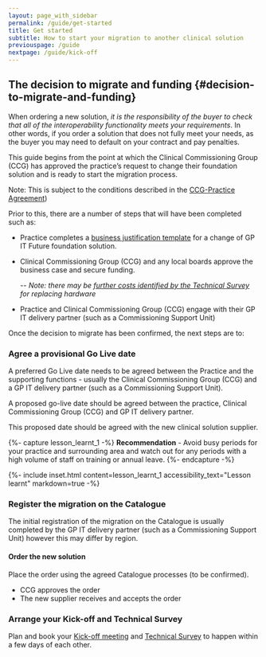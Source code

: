 ```yaml
---
layout: page_with_sidebar
permalink: /guide/get-started
title: Get started
subtitle: How to start your migration to another clinical solution
previouspage: /guide
nextpage: /guide/kick-off
---
```


## The decision to migrate and funding {#decision-to-migrate-and-funding}

When ordering a new solution, <em>it is the responsibility of the buyer to check that all of the interoperability functionality meets your requirements</em>. In other words, if you order a solution that does not fully meet your needs, as the buyer you may need to default on your contract and pay penalties.
<!-- [UPLIFT] added 'buyer beware' disclaimer to prompt practices that it's their responsibility to check interoperability -->

This guide begins from the point at which the Clinical Commissioning Group (CCG) has approved the practice’s request to change their foundation solution and is ready to start the migration process.
<!-- [UPLIFT] replaced 'system' with 'solution' -->

Note: This is subject to the conditions described in the [CCG-Practice Agreement](https://www.england.nhs.uk/publication/terms-governing-the-provision-and-receipt-of-gpsoc-services-and-gp-it-services/)) 

Prior to this, there are a number of steps that will have been completed such as:

* Practice completes a [business justification template](https://www.england.nhs.uk/publication/business-justification-guidance-for-change-of-gp-it-futures-foundation-solution-template/) for a change of GP IT Future foundation solution.
<!-- [UPLIFT] New process for completing business case template -->

* Clinical Commissioning Group (CCG) and any local boards approve the business case and secure funding. 

  -- _Note: there may be [further costs identified by the Technical Survey](/prm-practice-migration/guide/technical-survey) for replacing hardware_


* Practice and Clinical Commissioning Group (CCG) engage with their GP IT delivery partner (such as a Commissioning Support Unit)


Once the decision to migrate has been confirmed, the next steps are to:


### Agree a provisional Go Live date

A preferred Go Live date needs to be agreed between the Practice and the supporting functions  - usually the Clinical Commissioning Group (CCG) and a GP IT delivery partner (such as a Commissioning Support Unit). 

A proposed go-live date should be agreed between the practice, Clinical Commissioning Group (CCG) and GP IT delivery partner. 

This proposed date should be agreed with the new clinical solution supplier.


{%- capture lesson_learnt_1 -%}
__Recommendation__ - Avoid busy periods for your practice and surrounding area and watch out for any periods with a high volume of staff on training or annual leave.
{%- endcapture -%}

{%- include inset.html content=lesson_learnt_1 accessibility_text="Lesson learnt" markdown=true -%}


### Register the migration on the Catalogue

The initial registration of the migration on the Catalogue is usually completed by the GP IT delivery partner (such as a Commissioning Support Unit) however this may differ by region.
<!-- [GAP] Need to add details that explain how to complete initial registration of the migration on the Catalogue -->

#### Order the new solution
<!-- [UPLIFT] This needs to say 'order' not procure-->
<!-- [UPLIFT] replaced 'system' with 'solution' -->
Place the order using the agreed Catalogue processes (to be confirmed).

* CCG approves the order
* The new supplier receives and accepts the order

<!--
<!-- [GAP] Not sure if supplier is allowed to constrain preferred Go Live dates as indicated by practice i.e.
* The new supplier confirms the availability of the preferred Go Live dates -->

<!-- [GAP] this section is commented out because it's too generic
* Procurement documents are completed for the new supplier (target) and are “called off”/logged in the Catalogue
* The Clinical Commissioning Group (CCG) validates these procurement documents in the Catalogue
* The new supplier (target) is notified that the procurement documents have been submitted and validates them
* The new supplier (target) will confirm the availability of the preferred Go Live dates

<!--{%- capture lesson_learnt_2 -%}
__Lesson learnt__ - Submodules of the new clinical solution may need to be raised within the procurement documents and this activity can be missed. For example, appointments modules, document management, data entry forms.
{%- endcapture -%}
{%- include inset.html content=lesson_learnt_2 accessibility_text="Lesson learnt" markdown=true -%}
### Request a data extract from your existing supplier (source) {#request-data-extract}
A formal data extract request needs to be sent to the existing supplier (source) using the [steps detailed below](#steps-to-request-data-extract). This is a formal notification from the practice to the supplier for them to provide the data stored in the current clinical solution. The extract will be used in the [Initial data production phase](initial-data-production).
__The request needs to be completed as early as possible__. 
**_SLA:_**  The Source Solution Supplier has no more than 5 working days to provide all the data extract(s) you request in an agreed, encrypted, electronic format.
<br><em>(GP IT Futures Catalogue Solution Migration Process, p. 13)</em>
Data extract requests will also need to be submitted to any other suppliers who will need to migrate data. For example, any document management and scanning solutions such as DocMan or anticoagulation management software such as INR Star.
#### Steps to requesting the data extract {#steps-to-request-data-extract}
1. A request is made to the existing supplier (source) to provide a ‘Data extract request form’ or similar. This is usually sent by the GP IT delivery partner (such as a Commissioning Support Unit) but this may differ by region. 
2. The existing supplier will send a ‘Data extract request form’ (or similar) directly to the practice 
3. The practice completes and returns the form to the existing supplier (source) along with the dates of when the extract is to be delivered as advised by the new supplier (Dates for the [Initial data production phase](initial-data-production)
4. The Source Supplier will ensure that the data is transferred to the new supplier (target) safely and securely.
{%- capture lesson_learnt_4 -%}
__Lesson learnt__ - __Any delays to requesting the data extract may impact the migration timeline__ if it’s not sent well in advance of the [initial data production day](/prm-practice-migration/guide/initial-data-production).
{%- endcapture -%}
{%- include inset.html content=lesson_learnt_4 accessibility_text="Lesson learnt" markdown=true -%}
-->

### Arrange your Kick-off and Technical Survey

Plan and book your [Kick-off meeting](/prm-practice-migration/guide/kick-off) and [Technical Survey](/prm-practice-migration/guide/technical-survey) to happen within a few days of each other.
